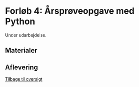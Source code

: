 # Forløb 4: Årsprøveopgave med Python

Under udarbejdelse.

## Materialer

## Aflevering


[Tilbage til oversigt](0-studieplan.md)